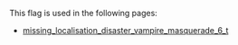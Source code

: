 This flag is used in the following pages:
 - [missing_localisation_disaster_vampire_masquerade_6_t](../events/missing_localisation_disaster_vampire_masquerade_6_t.md)
